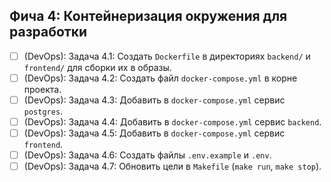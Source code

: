 ## Фича 4: Контейнеризация окружения для разработки
- [ ] (DevOps): Задача 4.1: Создать `Dockerfile` в директориях `backend/` и `frontend/` для сборки их в образы.
- [ ] (DevOps): Задача 4.2: Создать файл `docker-compose.yml` в корне проекта.
- [ ] (DevOps): Задача 4.3: Добавить в `docker-compose.yml` сервис `postgres`.
- [ ] (DevOps): Задача 4.4: Добавить в `docker-compose.yml` сервис `backend`.
- [ ] (DevOps): Задача 4.5: Добавить в `docker-compose.yml` сервис `frontend`.
- [ ] (DevOps): Задача 4.6: Создать файлы `.env.example` и `.env`.
- [ ] (DevOps): Задача 4.7: Обновить цели в `Makefile` (`make run`, `make stop`).
